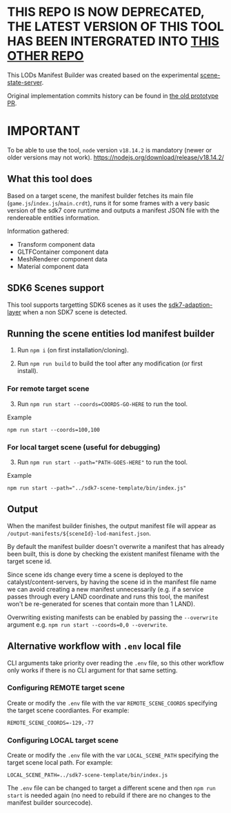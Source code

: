 # THIS REPO IS NOW DEPRECATED, THE LATEST VERSION OF THIS TOOL HAS BEEN INTERGRATED INTO [THIS OTHER REPO](https://github.com/decentraland/PiXYZIntegration/tree/main/scene-lod-entities-manifest-builder)

This LODs Manifest Builder was created based on the experimental [scene-state-server](https://github.com/decentraland/scene-state-server).

Original implementation commits history can be found in [the old prototype PR](https://github.com/decentraland/scene-state-server/pull/30).

# IMPORTANT

To be able to use the tool, `node` version `v18.14.2` is mandatory (newer or older versions may not work).
https://nodejs.org/download/release/v18.14.2/

## What this tool does

Based on a target scene, the manifest builder fetches its main file (`game.js`/`index.js`/`main.crdt`), runs it for some frames with a very basic version of the sdk7 core runtime and outputs a manifest JSON file with the rendereable entities information.

Information gathered:
- Transform component data
- GLTFContainer component data
- MeshRenderer component data
- Material component data

## SDK6 Scenes support

This tool supports targetting SDK6 scenes as it uses the [sdk7-adaption-layer](https://github.com/decentraland/sdk7-adaption-layer/tree/main) when a non SDK7 scene is detected. 

## Running the scene entities lod manifest builder

1. Run `npm i` (on first installation/cloning).

2. Run `npm run build` to build the tool after any modification (or first install).

### For remote target scene

3. Run `npm run start --coords=COORDS-GO-HERE` to run the tool.

Example
```
npm run start --coords=100,100
```

### For local target scene (useful for debugging)

3. Run `npm run start --path="PATH-GOES-HERE"` to run the tool.

Example
```
npm run start --path="../sdk7-scene-template/bin/index.js"
```

## Output

When the manifest builder finishes, the output manifest file will appear as `/output-manifests/${sceneId}-lod-manifest.json`.

By default the manifest builder doesn't overwrite a manifest that has already been built, this is done by checking the existent manifest filename with the target scene id.

Since scene ids change every time a scene is deployed to the catalyst/content-servers, by having the scene id in the manifest file name we can avoid creating a new manifest unnecessarily (e.g. if a service passes through every LAND coordinate and runs this tool, the manifest won't be re-generated for scenes that contain more than 1 LAND).

Overwriting existing manifests can be enabled by passing the `--overwrite` argument e.g. `npm run start --coords=0,0 --overwrite`.

## Alternative workflow with `.env` local file

CLI arguments take priority over reading the `.env` file, so this other workflow only works if there is no CLI argument for that same setting.

### Configuring REMOTE target scene

Create or modify the `.env` file with the var `REMOTE_SCENE_COORDS` specifying the target scene coordiantes. For example:

```
REMOTE_SCENE_COORDS=-129,-77
```

### Configuring LOCAL target scene

Create or modify the `.env` file with the var `LOCAL_SCENE_PATH` specifying the target scene local path. For example:

```
LOCAL_SCENE_PATH=../sdk7-scene-template/bin/index.js
```

The `.env` file can be changed to target a different scene and then `npm run start` is needed again (no need to rebuild if there are no changes to the manifest builder sourcecode).
